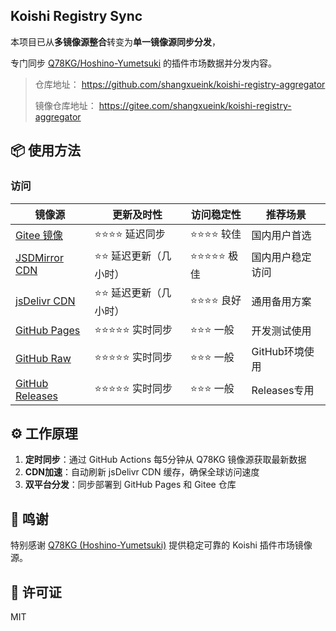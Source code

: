 ## Koishi Registry Sync

本项目已从**多镜像源整合**转变为**单一镜像源同步分发**，

专门同步 [Q78KG/Hoshino-Yumetsuki](https://github.com/Hoshino-Yumetsuki/koishi-registry) 的插件市场数据并分发内容。

> 仓库地址： https://github.com/shangxueink/koishi-registry-aggregator
> 
> 镜像仓库地址： https://gitee.com/shangxueink/koishi-registry-aggregator

## 📦 使用方法

### 访问

| 镜像源                                                                                                            | 更新及时性            | 访问稳定性 | 推荐场景         |
| ----------------------------------------------------------------------------------------------------------------- | --------------------- | ---------- | ---------------- |
| [Gitee 镜像](https://gitee.com/shangxueink/koishi-registry-aggregator/raw/gh-pages/market.json)                   | ⭐⭐⭐⭐ 延迟同步        | ⭐⭐⭐⭐ 较佳 | 国内用户首选     |
| [JSDMirror CDN](https://cdn.jsdmirror.com/gh/shangxueink/koishi-registry-aggregator@gh-pages/market.json)         | ⭐⭐ 延迟更新（几小时） | ⭐⭐⭐⭐⭐ 极佳 | 国内用户稳定访问 |
| [jsDelivr CDN](https://cdn.jsdelivr.net/gh/shangxueink/koishi-registry-aggregator@gh-pages/market.json)           | ⭐⭐ 延迟更新（几小时） | ⭐⭐⭐⭐ 良好  | 通用备用方案     |
| [GitHub Pages](https://shangxueink.github.io/koishi-registry-aggregator/market.json)                              | ⭐⭐⭐⭐⭐ 实时同步        | ⭐⭐⭐ 一般   | 开发测试使用     |
| [GitHub Raw](https://github.com/shangxueink/koishi-registry-aggregator/raw/refs/heads/gh-pages/market.json)       | ⭐⭐⭐⭐⭐ 实时同步        | ⭐⭐⭐ 一般   | GitHub环境使用   |
| [GitHub Releases](https://github.com/shangxueink/koishi-registry-aggregator/releases/download/latest/market.json) | ⭐⭐⭐⭐⭐ 实时同步        | ⭐⭐⭐ 一般   | Releases专用     |

## ⚙️ 工作原理

1. **定时同步**：通过 GitHub Actions 每5分钟从 Q78KG 镜像源获取最新数据
2. **CDN加速**：自动刷新 jsDelivr CDN 缓存，确保全球访问速度
3. **双平台分发**：同步部署到 GitHub Pages 和 Gitee 仓库

## 🙏 鸣谢

特别感谢 [Q78KG (Hoshino-Yumetsuki)](https://github.com/Hoshino-Yumetsuki/koishi-registry) 提供稳定可靠的 Koishi 插件市场镜像源。

## 📝 许可证

MIT
